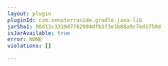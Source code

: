 ```yaml
---
layout: plugin
pluginId: com.xenoterracide.gradle.java-lib
jarSha1: 06d11c3310d7782994dfb1f3e3b08a9c7ed1750d
isJarAvailable: true
error: NONE
violations: []

---
```

